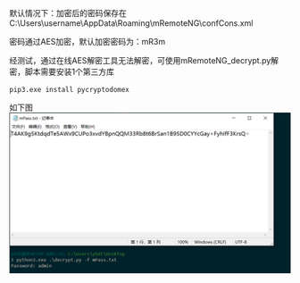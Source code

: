 默认情况下：加密后的密码保存在C:\Users\username\AppData\Roaming\mRemoteNG\confCons.xml  

密码通过AES加密，默认加密密码为：mR3m  

经测试，通过在线AES解密工具无法解密，可使用mRemoteNG_decrypt.py解密，脚本需要安装1个第三方库  
```
pip3.exe install pycryptodomex
```

如下图  
![image](./pic/1.png)  
